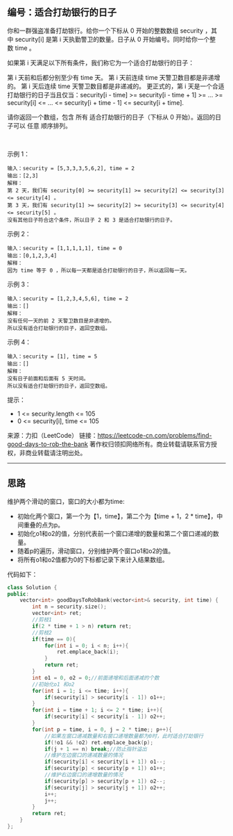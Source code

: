 ## 编号：适合打劫银行的日子

你和一群强盗准备打劫银行。给你一个下标从 0 开始的整数数组 security ，其中 security[i] 是第 i 天执勤警卫的数量。日子从 0 开始编号。同时给你一个整数 time 。

如果第 i 天满足以下所有条件，我们称它为一个适合打劫银行的日子：

第 i 天前和后都分别至少有 time 天。
第 i 天前连续 time 天警卫数目都是非递增的。
第 i 天后连续 time 天警卫数目都是非递减的。
更正式的，第 i 天是一个合适打劫银行的日子当且仅当：security[i - time] >= security[i - time + 1] >= ... >= security[i] <= ... <= security[i + time - 1] <= security[i + time].

请你返回一个数组，包含 所有 适合打劫银行的日子（下标从 0 开始）。返回的日子可以 任意 顺序排列。

 

示例 1：
```
输入：security = [5,3,3,3,5,6,2], time = 2
输出：[2,3]
解释：
第 2 天，我们有 security[0] >= security[1] >= security[2] <= security[3] <= security[4] 。
第 3 天，我们有 security[1] >= security[2] >= security[3] <= security[4] <= security[5] 。
没有其他日子符合这个条件，所以日子 2 和 3 是适合打劫银行的日子。
```
示例 2：
```
输入：security = [1,1,1,1,1], time = 0
输出：[0,1,2,3,4]
解释：
因为 time 等于 0 ，所以每一天都是适合打劫银行的日子，所以返回每一天。
```
示例 3：
```
输入：security = [1,2,3,4,5,6], time = 2
输出：[]
解释：
没有任何一天的前 2 天警卫数目是非递增的。
所以没有适合打劫银行的日子，返回空数组。
```
示例 4：
```
输入：security = [1], time = 5
输出：[]
解释：
没有日子前面和后面有 5 天时间。
所以没有适合打劫银行的日子，返回空数组。 
```
提示：

* 1 <= security.length <= 105
* 0 <= security[i], time <= 105

来源：力扣（LeetCode）
链接：https://leetcode-cn.com/problems/find-good-days-to-rob-the-bank
著作权归领扣网络所有。商业转载请联系官方授权，非商业转载请注明出处。

---
## 思路

维护两个滑动的窗口，窗口的大小都为time:

* 初始化两个窗口，第一个为【1，time】，第二个为【time + 1，2 * time】，中间重叠的点为p。
* 初始化o1和o2的值，分别代表前一个窗口递增的数量和第二个窗口递减的数量。
* 随着p的遍历，滑动窗口，分别维护两个窗口o1和o2的值。
* 将所有o1和o2值都为0的下标都记录下来计入结果数组。

代码如下：
```c++
class Solution {
public:
    vector<int> goodDaysToRobBank(vector<int>& security, int time) {
        int n = security.size();
        vector<int> ret;
        //剪枝1
        if(2 * time + 1 > n) return ret;
        //剪枝2
        if(time == 0){
            for(int i = 0; i < n; i++){
                ret.emplace_back(i);
            }
            return ret;
        }
        int o1 = 0, o2 = 0;//前面递增和后面递减的个数
        //初始化o1 和o2
        for(int i = 1; i <= time; i++){
            if(security[i] > security[i - 1]) o1++;
        }
        for(int i = time + 1; i <= 2 * time; i++){
            if(security[i] < security[i - 1]) o2++;
        }
        for(int p = time, i = 0, j = 2 * time;; p++){
            //如果左窗口递减数量和右窗口递增数量都为0时，此时适合打劫银行
            if(!o1 && !o2) ret.emplace_back(p);
            if(j + 1 == n) break;//防止指针溢出
            //维护左边窗口的递减数量的情况
            if(security[i] < security[i + 1]) o1--;
            if(security[p] < security[p + 1]) o1++;
            //维护右边窗口的递增数量的情况
            if(security[p] > security[p + 1]) o2--;
            if(security[j] > security[j + 1]) o2++;
            i++;
            j++;
        }
        return ret;
    }
};

````